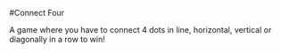 #Connect Four

A game where you have to connect 4 dots in line, horizontal, vertical or diagonally in a row to win!
